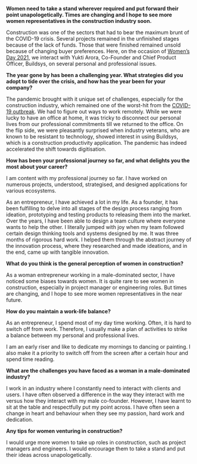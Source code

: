 **Women need to take a stand wherever required and put forward their point unapologetically. Times are changing and I hope to see more women representatives in the construction industry soon.**

Construction was one of the sectors that had to bear the maximum brunt of the COVID-19 crisis. Several projects remained in the unfinished stages because of the lack of funds. Those that were finished remained unsold because of changing buyer preferences. Here, on the occasion of  [Women’s Day 2021](https://www.99acres.com/articles/womens-day-there-is-no-shortcut-to-success.html "Women’s Day: There is no shortcut to success"), we interact with Yukti Arora, Co-Founder and Chief Product Officer, Buildsys, on several personal and professional issues.

**The year gone by has been a challenging year. What strategies did you adopt to tide over the crisis, and how has the year been for your company?**

The pandemic brought with it unique set of challenges, especially for the construction industry, which remained one of the worst-hit from the  [COVID-19 outbreak](https://www.99acres.com/articles/impact-of-covid-19-on-the-indian-construction-sector.html "Impact of COVID-19 on the Indian construction sector"). We had to figure out ways to work remotely. While we were lucky to have an office at home, it was tricky to disconnect our personal lives from our professional commitments till we returned to the office. On the flip side, we were pleasantly surprised when industry veterans, who are known to be resistant to technology, showed interest in using Buildsys, which is a construction productivity application. The pandemic has indeed accelerated the shift towards digitisation.

**How has been your professional journey so far, and what delights you the most about your career?**

I am content with my professional journey so far. I have worked on numerous projects, understood, strategised, and designed applications for various ecosystems.

As an entrepreneur, I have achieved a lot in my life. As a founder, it has been fulfilling to delve into all stages of the design process ranging from ideation, prototyping and testing products to releasing them into the market. Over the years, I have been able to design a team culture where everyone wants to help the other. I literally jumped with joy when my team followed certain design thinking tools and systems designed by me. It was three months of rigorous hard work. I helped them through the abstract journey of the innovation process, where they researched and made ideations, and in the end, came up with tangible innovation.

**What do you think is the general perception of women in construction?**

As a woman entrepreneur working in a male-dominated sector, I have noticed some biases towards women. It is quite rare to see women in construction, especially in project manager or engineering roles. But times are changing, and I hope to see more women representatives in the near future.

**How do you maintain a work-life balance?**

As an entrepreneur, I spend most of my day time working. Often, it is hard to switch off from work. Therefore, I usually make a plan of activities to strike a balance between my personal and professional lives.

I am an early riser and like to dedicate my mornings to dancing or painting. I also make it a priority to switch off from the screen after a certain hour and spend time reading.

**What are the challenges you have faced as a woman in a male-dominated industry?**

I work in an industry where I constantly need to interact with clients and users. I have often observed a difference in the way they interact with me versus how they interact with my male co-founder. However, I have learnt to sit at the table and respectfully put my point across. I have often seen a change in heart and behaviour when they see my passion, hard work and dedication.

**Any tips for women venturing in construction?**

I would urge more women to take up roles in construction, such as project managers and engineers. I would encourage them to take a stand and put their ideas across unapologetically.
